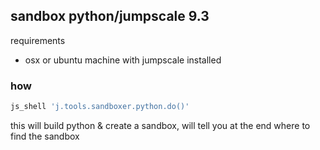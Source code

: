 ## sandbox python/jumpscale 9.3

requirements

- osx or ubuntu machine with jumpscale installed

### how

```bash
js_shell 'j.tools.sandboxer.python.do()'
```

this will build python & create a sandbox, will tell you at the end where to find the sandbox

